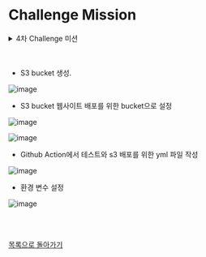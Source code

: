 # Challenge Mission

>  
  <details>
    <summary>4차 Challenge 미션</summary>
  <div markdown="1">
    <img src="https://user-images.githubusercontent.com/82005305/163388957-cd328f40-c2c4-449b-ac6b-df47eef26a58.png"></img>
  
  ```    
  ✌🏻 **참조 자료**
  [https://drive.google.com/file/d/1lKHCVHZ808Y9sqlY0vC8NCFmkOz3yFpj/view?usp=sharing](https://drive.google.com/file/d/1lKHCVHZ808Y9sqlY0vC8NCFmkOz3yFpj/view?usp=sharing)
  ```

  </div>
  </details>  

<br/>
<br/>

- S3 bucket 생성.

![image](https://user-images.githubusercontent.com/82005305/161425317-5648fc2a-fa8a-4fad-8f6d-4a900076aba8.png)


- S3 bucket 웹사이트 배포를 위한 bucket으로 설정


![image](https://user-images.githubusercontent.com/82005305/161425367-7d1f58b0-e2ad-4a26-8e67-adcda5b6da57.png)


![image](https://user-images.githubusercontent.com/82005305/161425163-acf44a6f-ca73-4025-bc7a-c87ce576eca4.png)

- Github Action에서 테스트와 s3 배포를 위한 yml 파일 작성

![image](https://user-images.githubusercontent.com/82005305/161425225-28c9781c-e2f6-4a6d-b4a5-744a9823fd0c.png)

- 환경 변수 설정

![image](https://user-images.githubusercontent.com/82005305/161425393-580c6c11-760a-404f-9c68-246fc5562ca4.png)


<br/>
<br/>


[목록으로 돌아가기](/README.md)

